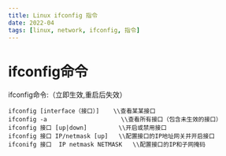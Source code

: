 ```yaml
---
title: Linux ifconfig 指令
date: 2022-04
tags: [linux, network, ifconfig, 指令]
---
```


# ifconfig命令

ifconfig命令:（立即生效,重启后失效）

    ifconfig [interface（接口）]    \\查看某某接口
    ifconfig -a                     \\查看所有接口（包含未生效的接口）
    ifconfig 接口 [up|down]         \\开启或禁用接口
    ifconfig 接口 IP/netmask [up]   \\配置接口的IP地址网关并开启接口
    ifconifg 接口  IP netmask NETMASK   \\配置接口的IP和子网掩码

